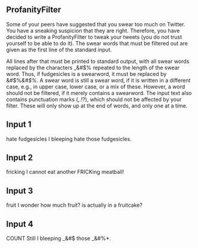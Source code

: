 ## ProfanityFilter

Some of your peers have suggested that you swear too much on Twitter. You have a sneaking suspicion that they are right.
Therefore, you have decided to write a ProfanityFilter to tweak your tweets (you do not trust yourself to be able to do it).
The swear words that must be filtered out are given as the first line of the standard input. 

All lines after that must be printed to standard output, with all swear words replaced by the characters _&#$% repeated to the length of the swear word. 
Thus, if fudgesicles is a swearword, it must be replaced by &#$%*&#$%*. A swear word is still a swear word, if it is written in a different case, e.g., in upper case, lower case, or a mix of these. 
However, a word should not be filtered, if it merely contains a swearword. The input text also contains punctuation marks (,.!?), which should not be affected by your filter. These will only show up at the end of words, and only one at a time.

## Input 1

hate fudgesicles
I bleeping hate those fudgesicles.

## Input 2

fricking
I cannot eat another FRICKing meatball!

## Input 3

fruit
I wonder how much fruit? is actually in a fruitcake?

## Input 4

COUNT
Still I bleeping _&#$ those _&#$%*&#$%\*.

